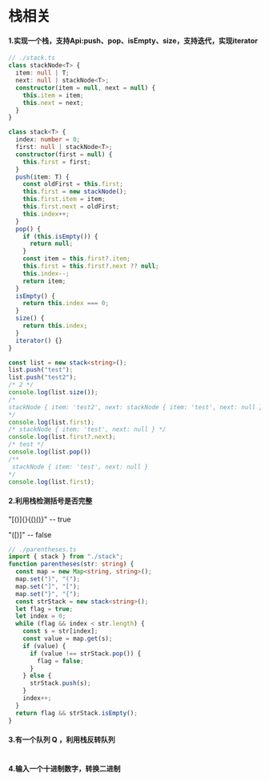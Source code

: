 <!--
 * @Date: 2022-03-28 11:13:33
 * @LastEditors: 赵聪
 * @LastEditTime: 2022-03-30 00:21:04
 * @FilePath: /leetCode/栈/README.md
-->
# 栈相关
#### 1.实现一个栈，支持Api:push、pop、isEmpty、size，支持迭代，实现iterator

```typescript
// ./stack.ts
class stackNode<T> {
  item: null | T;
  next: null | stackNode<T>;
  constructor(item = null, next = null) {
    this.item = item;
    this.next = next;
  }
}

class stack<T> {
  index: number = 0;
  first: null | stackNode<T>;
  constructor(first = null) {
    this.first = first;
  }
  push(item: T) {
    const oldFirst = this.first;
    this.first = new stackNode();
    this.first.item = item;
    this.first.next = oldFirst;
    this.index++;
  }
  pop() {
    if (this.isEmpty()) {
      return null;
    }
    const item = this.first?.item;
    this.first = this.first?.next ?? null;
    this.index--;
    return item;
  }
  isEmpty() {
    return this.index === 0;
  }
  size() {
    return this.index;
  }
  iterator() {}
}

const list = new stack<string>();
list.push("test");
list.push("test2");
/* 2 */
console.log(list.size());
/*
stackNode { item: 'test2', next: stackNode { item: 'test', next: null } }
*/
console.log(list.first);
/* stackNode { item: 'test', next: null } */
console.log(list.first?.next);
/* test */
console.log(list.pop())
/** 
 stackNode { item: 'test', next: null }
*/
console.log(list.first);
```

#### 2.利用栈检测括号是否完整
"[()]{}{[()()]()}" -- true  

"([)]" -- false
```typescript
// ./parentheses.ts
import { stack } from "./stack";
function parentheses(str: string) {
  const map = new Map<string, string>();
  map.set(")", "(");
  map.set("]", "[");
  map.set("}", "{");
  const strStack = new stack<string>();
  let flag = true;
  let index = 0;
  while (flag && index < str.length) {
    const s = str[index];
    const value = map.get(s);
    if (value) {
      if (value !== strStack.pop()) {
        flag = false;
      }
    } else {
      strStack.push(s);
    }
    index++;
  }
  return flag && strStack.isEmpty();
}
```

#### 3.有一个队列 Q ，利用栈反转队列

```typescript

```

#### 4.输入一个十进制数字，转换二进制

```typescript

```

